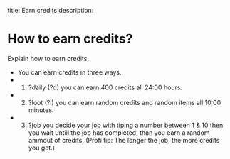 title: Earn credits
description:

# How to earn credits?

Explain how to earn credits.

* You can earn credits in three ways.
* 1. ?daily (?d) you can earn 400 credits all 24:00 hours.
* 2. ?loot (?l) you can earn random credits and random items all 10:00 minutes.
* 3. ?job you decide your job with tiping a number between 1 & 10 then you wait untill the job has completed, than you earn a random ammout of credits. (Profi tip: The longer the job, the more credits you get.)
